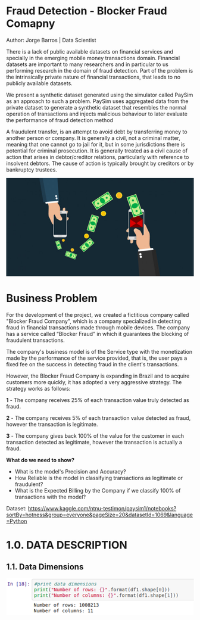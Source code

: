 # Fraud Detection - Blocker Fraud Comapny
Author: Jorge Barros | Data Scientist

There is a lack of public available datasets on financial services and specially in the emerging mobile money transactions domain. Financial datasets are important to many researchers and in particular to us performing research in the domain of fraud detection. Part of the problem is the intrinsically private nature of financial transactions, that leads to no publicly available datasets.

We present a synthetic dataset generated using the simulator called PaySim as an approach to such a problem. PaySim uses aggregated data from the private dataset to generate a synthetic dataset that resembles the normal operation of transactions and injects malicious behaviour to later evaluate the performance of fraud detection method

A fraudulent transfer, is an attempt to avoid debt by transferring money to another person or company. It is generally a civil, not a criminal matter, meaning that one cannot go to jail for it, but in some jurisdictions there is potential for criminal prosecution. It is generally treated as a civil cause of action that arises in debtor/creditor relations, particularly with reference to insolvent debtors. The cause of action is typically brought by creditors or by bankruptcy trustees.

![](img/capa.jpg)

# Business Problem

For the development of the project, we created a fictitious company called "Blocker Fraud Company", which is a company specialized in detecting fraud in financial transactions made through mobile devices. The company has a service called “Blocker Fraud” in which it guarantees the blocking of fraudulent transactions.

The company's business model is of the Service type with the monetization made by the performance of the service provided, that is, the user pays a fixed fee on the success in detecting fraud in the client's transactions.

However, the Blocker Fraud Company is expanding in Brazil and to acquire customers more quickly, it has adopted a very aggressive strategy. The strategy works as follows:

**1** - The company receives 25% of each transaction value truly detected as fraud.

**2** - The company receives 5% of each transaction value detected as fraud, however the transaction is legitimate.

**3** - The company gives back 100% of the value for the customer in each transaction detected as legitimate, however the transaction is actually a fraud.

**What do we need to show?**

- What is the model's Precision and Accuracy?
- How Reliable is the model in classifying transactions as legitimate or fraudulent?
- What is the Expected Billing by the Company if we classify 100% of transactions with the model?

Dataset: https://www.kaggle.com/ntnu-testimon/paysim1/notebooks?sortBy=hotness&group=everyone&pageSize=20&datasetId=1069&language=Python

# 1.0. DATA DESCRIPTION

## 1.1. Data Dimensions

![](img/d1.jpg)


